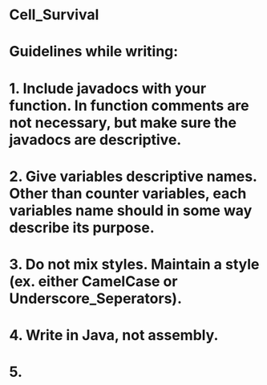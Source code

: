 # Cell_Survival

# Guidelines while writing:
# 1. Include javadocs with your function. In function comments are not necessary, but make sure the javadocs are descriptive.
# 2. Give variables descriptive names. Other than counter variables, each variables name should in some way describe its purpose.
# 3. Do not mix styles. Maintain a style (ex. either CamelCase or Underscore_Seperators). 
# 4. Write in Java, not assembly.
# 5. 
